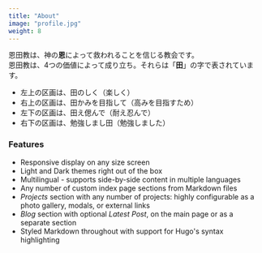 ```yaml
---
title: "About"
image: "profile.jpg"
weight: 8
---
```


恩田教は、神の**恩**によって救われることを信じる教会です。  
恩田教は、4つの価値によって成り立ち。それらは「**田**」の字で表されています。

- 左上の区画は、田のしく（楽しく）
- 右上の区画は、田かみを目指して（高みを目指すため）
- 左下の区画は、田え偲んで（耐え忍んで）
- 右下の区画は、勉強しまし田（勉強しました）

<!--This is **Introduction**, a minimalist website theme made for [Hugo](https://gohugo.io). -->

### Features

* Responsive display on any size screen
* Light and Dark themes right out of the box
* Multilingual - supports side-by-side content in multiple languages
* Any number of custom index page sections from Markdown files
* _Projects_ section with any number of projects: highly configurable as a photo gallery, modals, or external links
* _Blog_ section with optional _Latest Post_, on the main page or as a separate section
* Styled Markdown throughout with support for Hugo's syntax highlighting
